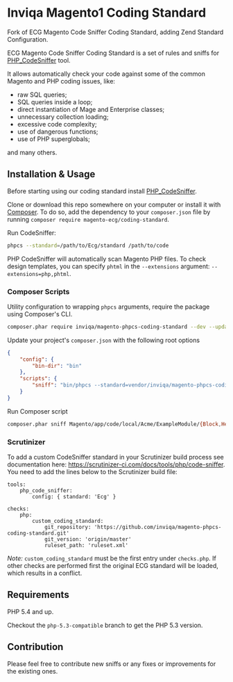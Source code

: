 # Inviqa Magento1 Coding Standard
Fork of ECG Magento Code Sniffer Coding Standard, adding Zend Standard Configuration.

ECG Magento Code Sniffer Coding Standard is a set of rules and sniffs for [PHP_CodeSniffer](https://github.com/squizlabs/PHP_CodeSniffer) tool.

It allows automatically check your code against some of the common Magento and PHP coding issues, like:
- raw SQL queries;
- SQL queries inside a loop;
- direct instantiation of Mage and Enterprise classes;
- unnecessary collection loading;
- excessive code complexity;
- use of dangerous functions;
- use of PHP superglobals;

and many others.


## Installation & Usage
Before starting using our coding standard install [PHP_CodeSniffer](https://github.com/squizlabs/PHP_CodeSniffer).

Clone or download this repo somewhere on your computer or install it with [Composer](http://getcomposer.org/).
To do so, add the dependency to your `composer.json` file by running `composer require magento-ecg/coding-standard`.

Run CodeSniffer:

```sh
phpcs --standard=/path/to/Ecg/standard /path/to/code
```
PHP CodeSniffer will automatically scan Magento PHP files. To check design templates, you can specify `phtml` in the `--extensions` argument: `--extensions=php,phtml`.

### Composer Scripts

Utility configuration to wrapping `phpcs` arguments, require the package using Composer's CLI.

```sh
composer.phar require inviqa/magento-phpcs-coding-standard --dev --update-with-dependencies
```

Update your project's `composer.json` with the following root options

```json
{
    "config": {
        "bin-dir": "bin"
    },
    "scripts": {
        "sniff": "bin/phpcs --standard=vendor/inviqa/magento-phpcs-coding-standard"
    }
}
```

Run Composer script

```sh
composer.phar sniff Magento/app/code/local/Acme/ExampleModule/{Block,Helper,Model}
```

### Scrutinizer

To add a custom CodeSniffer standard in your Scrutinizer build process see documentation here: https://scrutinizer-ci.com/docs/tools/php/code-sniffer.
You need to add the lines below to the Scrutinizer build file:
```
tools:
    php_code_sniffer:
        config: { standard: 'Ecg' }
```
```
checks:
    php:
        custom_coding_standard:
            git_repository: 'https://github.com/inviqa/magento-phpcs-coding-standard.git'
            git_version: 'origin/master'
            ruleset_path: 'ruleset.xml'
```

*Note:* `custom_coding_standard` must be the first entry under `checks.php`. If other checks are performed first the original ECG standard will be loaded, which results in a conflict.

## Requirements
PHP 5.4 and up.

Checkout the `php-5.3-compatible` branch to get the PHP 5.3 version.

## Contribution
Please feel free to contribute new sniffs or any fixes or improvements for the existing ones.